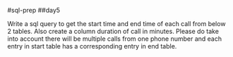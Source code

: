 #sql-prep
##day5

Write a sql query to get the start time and end time of each call from below 2 tables. Also create a column duration of call in minutes. Please do take into account there will be multiple calls from one phone number and each entry in start table has a corresponding entry in end table.